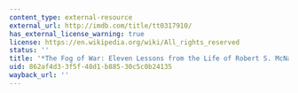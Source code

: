 ```yaml
---
content_type: external-resource
external_url: http://imdb.com/title/tt0317910/
has_external_license_warning: true
license: https://en.wikipedia.org/wiki/All_rights_reserved
status: ''
title: '*The Fog of War: Eleven Lessons from the Life of Robert S. McNamara*'
uid: 862af4d3-3f5f-48d1-b885-30c5c0b24135
wayback_url: ''
---
```

